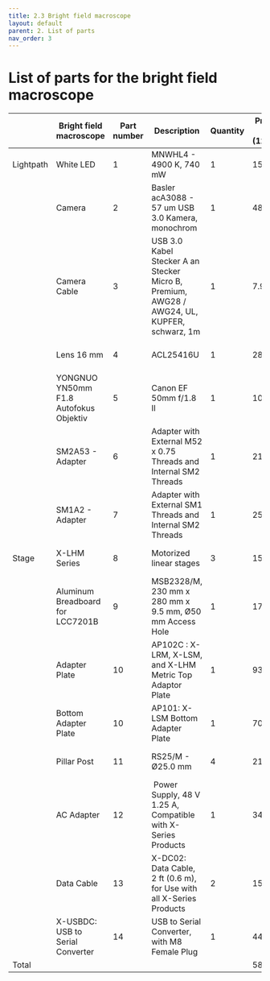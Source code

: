 ```yaml
---
title: 2.3 Bright field macroscope
layout: default
parent: 2. List of parts
nav_order: 3
---
```


# List of parts for the bright field macroscope

|           | Bright field macroscope     | Part number | Description                                                          | Quantity | Price per unit (12/2023) | Vendor   | Link                                                                                                                                                                           |
| --------- | -------------------------------------- | ----------- | -------------------------------------------------------------------- | -------- | -------------- | -------- | ------------------------------------------------------------------------------------------------------------------------------------------------------------------------------ |
| Lightpath | White LED                              | 1           | MNWHL4 - 4900 K, 740 mW                                              | 1        | 155.69         | Thorlabs | [https://www.thorlabs.de/MNWHL4](https://www.thorlabs.de/thorproduct.cfm?partnumber=MNWHL4)                                                         |
|           | Camera                                 | 2           | Basler acA3088 - 57 um USB 3.0 Kamera, monochrom                     | 1        | 485            | Edmund   | [https://www.edmundoptics.de/monochrome-camera/37365/](https://www.edmundoptics.de/p/basler-ace-aca3088-57um-usb-30-monochrome-camera/37365/) |
|           | Camera   Cable                              | 3           | USB 3.0 Kabel Stecker A an Stecker Micro B, Premium, AWG28 / AWG24, UL, KUPFER, schwarz, 1m                        | 1        | 7.90            | Kabelmeister   | [https://www.kabelmeister.de/](https://www.kabelmeister.de/USB-3.0-Kabel-Stecker-A-an-Stecker-Micro-B-Premium-AWG28-AWG24-UL-KUPFER-schwarz-1m/UK30P-AMB-010S) |
|           | Lens 16 mm                             | 4           | ACL25416U                                                            | 1        | 28.59          | Thorlabs | [https://www.thorlabs.de/ACL25416U-A](https://www.thorlabs.de/thorproduct.cfm?partnumber=ACL25416U-A)                                               |
|           | YONGNUO YN50mm F1.8 Autofokus Objektiv | 5          | Canon EF 50mm f/1.8 II                                               | 1        | 100            | YONGNUO  | [https://th.hkyongnuo.com/](https://th.hkyongnuo.com/products/yn50mm-f18)                                                                                                                             |
|           | SM2A53 - Adapter                       | 6         | Adapter with External M52 x 0.75 Threads and Internal SM2 Threads    | 1        | 21.07          | Thorlabs | [https://www.thorlabs.com/SM2A53](https://www.thorlabs.com/thorproduct.cfm?partnumber=SM2A53)                                                       |
|           | SM1A2 - Adapter                        | 7          | Adapter with External SM1 Threads and Internal SM2 Threads           | 1        | 25.31          | Thorlabs | [https://www.thorlabs.com/SM1A2](https://www.thorlabs.com/thorproduct.cfm?partnumber=SM1A2)                                                         |
| Stage     | X-LHM Series                           | 8          | Motorized linear stages                                              | 3        | 1500           | Zaber    | [https://www.zaber.com/X-LHM](https://www.zaber.com/products/linear-stages/X-LHM)                                                                                                                             |
|           | Aluminum Breadboard for LCC7201B       | 9           | MSB2328/M, 230 mm x 280 mm x 9.5 mm, Ø50 mm Access Hole              | 1        | 171.8          | Thorlabs | [https://www.thorlabs.com/MSB2328/M](https://www.thorlabs.com/thorproduct.cfm?partnumber=MSB2328/M)                                                 |
|           | Adapter Plate                          | 10          | AP102C : X-LRM, X-LSM, and X-LHM Metric Top Adaptor Plate                                      | 1        | 93             | Zaber    | [https://www.zaber.comAP102C](https://www.zaber.com/products/accessories/AP102C)                                                                           |
|           | Bottom Adapter Plate                   | 10         | AP101: X-LSM Bottom Adapter Plate                                    | 1        | 70             | Zaber    | [https://www.thorlabs.comcomRS25/M](https://www.thorlabs.com/thorproduct.cfm?partnumber=RS25/M)
|           | Pillar Post                   | 11         | RS25/M - Ø25.0 mm                                   | 4        | 21.43             | Thorlabs    | [https://www.thorlabs.com/RS25](https://www.thorlabs.com/thorproduct.cfm?partnumber=RS25/M)|
|           | AC Adapter                             | 12        |  Power Supply, 48 V 1.25 A, Compatible with X-Series Products        | 1        | 34             | Zaber    | [https://www.zaber.com/PS13S-48V12](https://www.zaber.com/products/accessories/PS13S-48V12)                                                               |
|           | Data Cable                             | 13          | X-DC02: Data Cable,  2 ft (0.6 m), for Use with all X-Series Products | 2        | 15             | Zaber    | [https://www.zaber.com/X-DC02](https://www.zaber.com/products/accessories/X-DC02)                                                                         |
|           | X-USBDC: USB to Serial Converter       | 14        | USB to Serial Converter, with M8 Female Plug                 | 1        | 44             | Zaber    | [https://www.zaber.com/X-USBDC](https://www.zaber.com/products/accessories/X-USBDC)                                                                       |
| Total     |                                        |             |                                                                      |          | 5837.08        |          |                                                                                                                                                                                |
